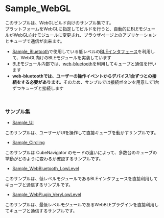 # Sample_WebGL

このサンプルは、WebGLビルド向けのサンプル集です。<br>
プラットフォームをWebGLに指定してビルドを行うと、自動的にBLEモジュールがWebGL向けモジュールに変更され、ブラウザページ上のアプリケーションとキューブで通信が出来ます。

* [Sample_Bluetooth](../Sample_Bluetooth/README.md)で使用している低レベルの[BLEインタフェース](/docs/sys_ble.md)を利用して、WebGL向けのBLEモジュールを実装しています
* BLEモジュール内部では、[web-bluetooth](https://github.com/WebBluetoothCG/web-bluetooth)を利用してキューブと通信を行います
* <b>web-bluetoothでは、ユーザーの操作イベントからデバイス1台ずつとの接続をする必要があります。</b>そのため、サンプルでは接続ボタンを用意して1台ずつキューブと接続します

<br>

### サンプル集

- [Sample_UI](./Sample_UI/)

このサンプルは、ユーザーがUIを操作して直接キューブを動かすサンプルです。

- [Sample_Circling](./Sample_Circling/)

このサンプルは CubeNavigator のモードの違いによって、多数台のキューブの挙動がどのように変わるか確認するサンプルです。

- [Sample_WebBluetooth_LowLevel](./Sample_WebBluetooth_LowLevel/)

このサンプルは、低レベルモジュールであるBLEインタフェースを直接利用してキューブと通信するサンプルです。

- [Sample_WebPlugin_VeryLowLevel](./Sample_WebPlugin_VeryLowLevel/)

このサンプルは、最低レベルモジュールであるWebBLEプラグインを直接利用してキューブと通信するサンプルです。
